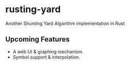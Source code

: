 # rusting-yard
Another Shunting Yard Algorithm implementation in Rust

## Upcoming Features
* A web UI & graphing mechanism.
* Symbol support & interpolation.
